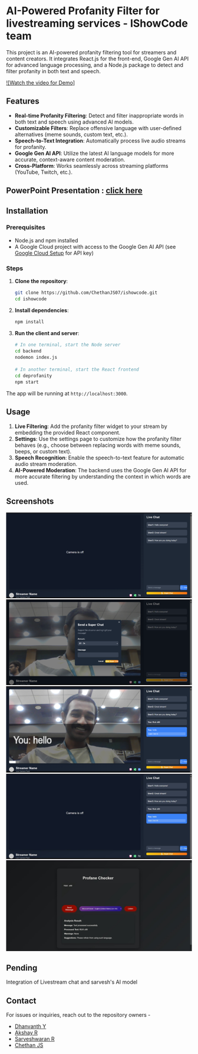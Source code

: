 # AI-Powered Profanity Filter for livestreaming services - IShowCode team
This project is an AI-powered profanity filtering tool for streamers and content creators. It integrates React.js for the front-end, Google Gen AI API for advanced language processing, and a Node.js package to detect and filter profanity in both text and speech.

[![Watch the video for Demo]](https://youtu.be/nYwUns4DAp0)


## Features
- **Real-time Profanity Filtering**: Detect and filter inappropriate words in both text and speech using advanced AI models.
- **Customizable Filters**: Replace offensive language with user-defined alternatives (meme sounds, custom text, etc.).
- **Speech-to-Text Integration**: Automatically process live audio streams for profanity.
- **Google Gen AI API**: Utilize the latest AI language models for more accurate, context-aware content moderation.
- **Cross-Platform**: Works seamlessly across streaming platforms (YouTube, Twitch, etc.).

## PowerPoint Presentation : [click here](https://docs.google.com/presentation/d/1LCWneoOKIv4CGGOQ7fJxQ4KPpKg8F8H8/edit#slide=id.p1)

## Installation

### Prerequisites

- Node.js and npm installed
- A Google Cloud project with access to the Google Gen AI API (see [Google Cloud Setup](https://cloud.google.com/gen-ai) for API key)

### Steps

1. **Clone the repository**:

    ```bash
    git clone https://github.com/ChethanJS07/ishowcode.git
    cd ishowcode
    ```

2. **Install dependencies**:

    ```bash
    npm install
    ```

3. **Run the client and server**:

    ```bash
    # In one terminal, start the Node server
    cd backend
    nodemon index.js

    # In another terminal, start the React frontend
    cd deprofanity
    npm start
    ```

The app will be running at `http://localhost:3000`.

## Usage

1. **Live Filtering**: Add the profanity filter widget to your stream by embedding the provided React component.
2. **Settings**: Use the settings page to customize how the profanity filter behaves (e.g., choose between replacing words with meme sounds, beeps, or custom text).
3. **Speech Recognition**: Enable the speech-to-text feature for automatic audio stream moderation.
4. **AI-Powered Moderation**: The backend uses the Google Gen AI API for more accurate filtering by understanding the context in which words are used.

## Screenshots
![Image Alt Text](ss5.png)
![Image Alt Text](ss1.png)
![Image Alt Text](ss2.png)
![Image Alt Text](ss3.jpg)
![Image Alt Text](ss4.jpg)

## Pending
Integration of Livestream chat and sarvesh's AI model

## Contact
For issues or inquiries, reach out to the repository owners - 
- [Dhanvanth Y](https://github.com/dhanvanth-dev)
- [Akshay R](https://github.com/Akshay-Coded)
- [Sarveshwaran R](https://github.com/SarveshwaranR05)
- [Chethan JS](https://github.com/ChethanJS07)



